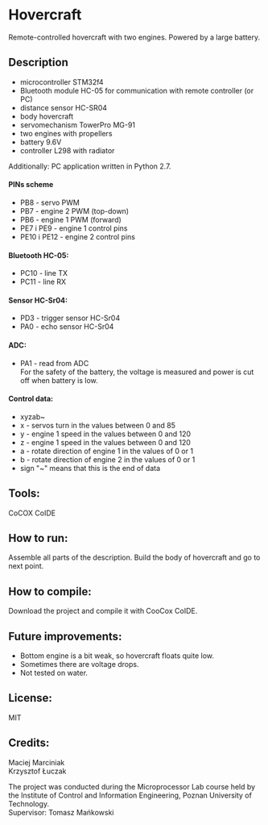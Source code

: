# Hovercraft
Remote-controlled hovercraft with two engines. Powered by a large battery.


## Description
- microcontroller STM32f4
- Bluetooth module HC-05 for communication with remote controller (or PC)
- distance sensor HC-SR04
- body hovercraft
- servomechanism TowerPro MG-91
- two engines with propellers
- battery 9.6V
- controller L298 with radiator

Additionally: PC application written in Python 2.7.

#### PINs scheme
- PB8 - servo PWM 
- PB7 - engine 2 PWM (top-down)
- PB6 - engine 1 PWM (forward)
- PE7 i PE9 - engine 1 control pins
- PE10 i PE12 - engine 2 control pins

#### Bluetooth HC-05:
- PC10 - line TX
- PC11 - line RX

#### Sensor HC-Sr04:
- PD3 - trigger sensor HC-Sr04
- PA0 - echo sensor HC-Sr04

#### ADC:
- PA1 - read from ADC<br />
For the safety of the battery, the voltage is measured and power is cut off when battery is low.

#### Control data:
- xyzab~
- x - servos turn in the values between 0 and 85
- y - engine 1 speed in the values between 0 and 120
- z - engine 1 speed in the values between 0 and 120
- a - rotate direction of engine 1 in the values of 0 or 1
- b - rotate direction of engine 2 in the values of 0 or 1
- sign "~" means that this is the end of data

## Tools:

CoCOX CoIDE

## How to run:

Assemble all parts of the description. Build the body of hovercraft and go to next point.

## How to compile:

Download the project and compile it with CooCox CoIDE.

## Future improvements:

- Bottom engine is a bit weak, so hovercraft floats quite low.
- Sometimes there are voltage drops.
- Not tested on water.

## License:

MIT

## Credits:

Maciej Marciniak<br />
Krzysztof Łuczak

The project was conducted during the Microprocessor Lab course held by the Institute of Control and Information Engineering, Poznan University of Technology.<br />
Supervisor: Tomasz Mańkowski
